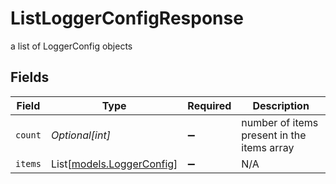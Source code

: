 # ListLoggerConfigResponse

a list of LoggerConfig objects


## Fields

| Field                                                  | Type                                                   | Required                                               | Description                                            |
| ------------------------------------------------------ | ------------------------------------------------------ | ------------------------------------------------------ | ------------------------------------------------------ |
| `count`                                                | *Optional[int]*                                        | :heavy_minus_sign:                                     | number of items present in the items array             |
| `items`                                                | List[[models.LoggerConfig](../models/loggerconfig.md)] | :heavy_minus_sign:                                     | N/A                                                    |